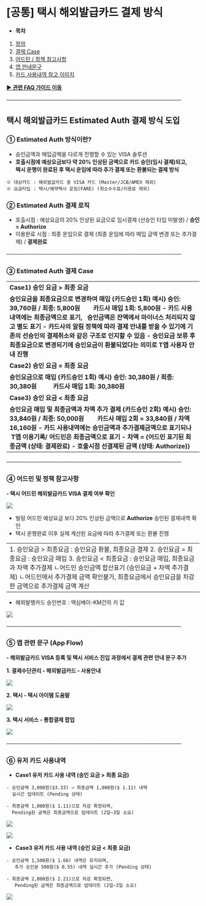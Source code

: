 # [공통] 택시 해외발급카드 결제 방식

* **목차**

1. [정의](#h_01JB8WWMJQ72BKGWZE8A4SS43B)
2. [결제 Case](#h_01JB8WX0FK476Z6YWFKH22M9VZ)
3. [어드민 / 정책 참고사항](#h_01JB8WYZEZ0CGX6TJ91BNWXJPP)
4. [앱 안내문구](#01JB8X01CZDAX6E1SN4B2JT601)
5. [카드 사용내역 참고 이미지](#01JB8X6H6MMTVDWFNNZ6JJDC1X)

**[▶ 관련 FAQ 가이드 이동](https://kakaomobilitysupport.zendesk.com/hc/ko/articles/39345471031065--%EA%B3%B5%ED%86%B5-%ED%83%9D%EC%8B%9C-%ED%95%B4%EC%99%B8%EB%B0%9C%EA%B8%89%EC%B9%B4%EB%93%9C-%EC%84%A0%EA%B2%B0%EC%A0%9C-%EC%84%A0%EC%8A%B9%EC%9D%B8)**

**──────────────────────────────────────────────**

**택시 해외발급카드 Estimated Auth 결제 방식 도입**
-------------------------------------

### **① Estimated Auth 방식이란?**

- 승인금액과 매입금액을 다르게 진행할 수 있는 VISA 솔루션  
- **호출시점에 예상요금보다 약 20% 인상된 금액으로 카드 승인(임시 결제)되고,**  
**택시 운행이 완료된 후 택시 운임에 따라 추가 결제 또는 환불되는 결제 방식**

```
※ 대상카드 : 해외발급카드 중 VISA 카드 (Master/JCB/AMEX 제외)   
※ 요금타입 : 택시/예약택시 운임(FARE) (취소수수료/이용료 제외) 
```

### 

### **② Estimated Auth 결제 로직**

- 호출시점 : 예상요금의 20% 인상된 요금으로 임시결제 (선승인 타입 미발생) / **승인 = Authorize**  
- 이용완료 시점 : 최종 운임으로 결제 (최종 운임에 따라 매입 금액 변경 또는 추가결제) / **결제완료**

**──────────────────────────────────────────────**

### 

### **③ Estimated Auth 결제 Case**

|  |
| --- |
| **Case1) 승인 요금 > 최종 요금** |
| **승인요금을 최종요금으로 변경하여 매입 **(카드승인 1회)****  **예시) 승인: 39,760원 / 최종: 5,800원        카드사 매입 1회: 5,800원**  **- 카드 사용내역에는 최종금액으로 표기,    승인금액은 잔액에서 마이너스 처리되지 않고 별도 표기  - 카드사의 알림 정책에 따라 결제 안내를 받을 수 있기에 기존의 선승인의 결제취소와 같은 구조로 인지할 수 있음  - 승인요금 보류 후 최종요금으로 변경되기에 승인요금이 환불되었다는 의미로 T앱 사용자 안내 진행** |
| ****Case2) 승인 요금 = 최종 요금**** |
| **승인요금으로 매입 **(카드승인 1회)****  **예시) 승인: 30,380원 / 최종: 30,380원          카드사 매입 1회: 30,380원** |
| ****Case3) 승인 요금 < 최종 요금**** |
| **승인요금 매입 및 최종금액과 차액 추가 결제 **(카드승인 2회)****  **예시) 승인: 33,840원 / 최종: 50,000원        카드사 매입 2회 = 33,840원 / 차액 16,160원**  **- 카드 사용내역에는 승인금액과 추가결제금액으로 표기되나    T앱 이용기록/ 어드민은 최종금액으로 표기**  **- 차액 = {어드민 표기된 최종금액 (상태: 결제완료) - 호출시점 선결제된 금액 (상태: Authorize)}** |

**──────────────────────────────────────────────**

### 

### **④ 어드민 및 정책 참고사항**

**- 택시 어드민 해외발급카드 VISA 결제 여부 확인**

**![](https://kakaomobilitysupport.zendesk.com/hc/article_attachments/39342778658201)**

- 빌링 어드민 예상요금 보다 20% 인상된 금액으로  **Authorize** 승인된 결제내역 확인  
- 택시 운행완료 이후 실제 계산된 요금에 따라 추가결제 또는 환불 진행

|  |
| --- |
| 1. 승인요금 > 최종요금 : 승인요금 환불, 최종요금 결제  2. 승인요금 = 최종요금 : 승인요금 매입  3. 승인요금 < 최종요금 : 승인요금 매입, 최종요금과 차액 추가결제  ㄴ어드민 승인금액 합산표기 (승인요금 + 차액 추가결제) ㄴ어드민에서 추가결제 금액 확인불가, 최종요금에서 승인요금을 차감한 금액으로 추가결제 금액 계산 |

- 해외발행카드 승인번호 : 엑심베이-KM간의 키 값

![](https://kakaomobilitysupport.zendesk.com/hc/article_attachments/39342790296985)

**──────────────────────────────────────────────**

### 

### **⑤ 앱 관련 문구 (App Flow)**

**- 해외발급카드 VISA 등록 및 택시 서비스 진입 과정에서 결제 관련 안내 문구 추가**

**1. 결제수단관리 - 해외발급카드 - 사용안내**

**![](https://kakaomobilitysupport.zendesk.com/hc/article_attachments/39344853119897)**

**2. 택시 - 택시 아이템 도움말**

**![](https://kakaomobilitysupport.zendesk.com/hc/article_attachments/39344899212185)**

**3. 택시 서비스 - 통합결제 팝업**

**![](https://kakaomobilitysupport.zendesk.com/hc/article_attachments/39344853123993)**

**──────────────────────────────────────────────**

### 

### **⑥ 유저 카드 사용내역**

* **Case1 유저 카드 사용 내역 (승인 요금 > 최종 요금)**

```
- 승인금액 3,000원($3.33) → 최종금액 1,000원($ 1.11) 내역   
  실시간 업데이트 (Pending 상태)   
  
- 최종금액 1,000원($ 1.11)으로 차감 확정되며,   
  Pending된 금액은 최종금액으로 업데이트 (2일~3일 소요)
```

![](https://kakaomobilitysupport.zendesk.com/hc/article_attachments/44715623400985)

**![](https://kakaomobilitysupport.zendesk.com/hc/article_attachments/39344853125529)**

* **Case3 유저 카드 사용 내역 (승인 요금 < 최종 요금)**

```
- 승인금액 1,500원($ 1.66) 내역은 유지되며,   
   추가 승인분 500원($ 0.55) 내역 실시간 추가 (Pending 상태)  
  
- 최종금액 2,000원($ 2.21)으로 차감 확정되면,   
   Pending된 금액은 최종금액으로 업데이트 (2일~3일 소요)
```

![](https://kakaomobilitysupport.zendesk.com/hc/article_attachments/44715707857561)